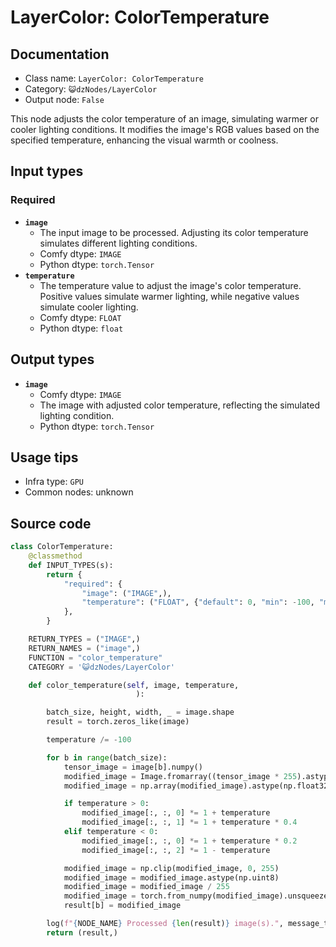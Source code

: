 # LayerColor: ColorTemperature
## Documentation
- Class name: `LayerColor: ColorTemperature`
- Category: `😺dzNodes/LayerColor`
- Output node: `False`

This node adjusts the color temperature of an image, simulating warmer or cooler lighting conditions. It modifies the image's RGB values based on the specified temperature, enhancing the visual warmth or coolness.
## Input types
### Required
- **`image`**
    - The input image to be processed. Adjusting its color temperature simulates different lighting conditions.
    - Comfy dtype: `IMAGE`
    - Python dtype: `torch.Tensor`
- **`temperature`**
    - The temperature value to adjust the image's color temperature. Positive values simulate warmer lighting, while negative values simulate cooler lighting.
    - Comfy dtype: `FLOAT`
    - Python dtype: `float`
## Output types
- **`image`**
    - Comfy dtype: `IMAGE`
    - The image with adjusted color temperature, reflecting the simulated lighting condition.
    - Python dtype: `torch.Tensor`
## Usage tips
- Infra type: `GPU`
- Common nodes: unknown


## Source code
```python
class ColorTemperature:
    @classmethod
    def INPUT_TYPES(s):
        return {
            "required": {
                "image": ("IMAGE",),
                "temperature": ("FLOAT", {"default": 0, "min": -100, "max": 100, "step": 1},),
            },
        }

    RETURN_TYPES = ("IMAGE",)
    RETURN_NAMES = ("image",)
    FUNCTION = "color_temperature"
    CATEGORY = '😺dzNodes/LayerColor'

    def color_temperature(self, image, temperature,
                            ):

        batch_size, height, width, _ = image.shape
        result = torch.zeros_like(image)

        temperature /= -100

        for b in range(batch_size):
            tensor_image = image[b].numpy()
            modified_image = Image.fromarray((tensor_image * 255).astype(np.uint8))
            modified_image = np.array(modified_image).astype(np.float32)

            if temperature > 0:
                modified_image[:, :, 0] *= 1 + temperature
                modified_image[:, :, 1] *= 1 + temperature * 0.4
            elif temperature < 0:
                modified_image[:, :, 0] *= 1 + temperature * 0.2
                modified_image[:, :, 2] *= 1 - temperature

            modified_image = np.clip(modified_image, 0, 255)
            modified_image = modified_image.astype(np.uint8)
            modified_image = modified_image / 255
            modified_image = torch.from_numpy(modified_image).unsqueeze(0)
            result[b] = modified_image

        log(f"{NODE_NAME} Processed {len(result)} image(s).", message_type='finish')
        return (result,)

```
